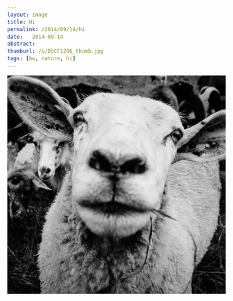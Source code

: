 ```yaml
---
layout: image
title: Hi
permalink: /2014/09/14/hi
date:   2014-09-14
abstract: 
thumburl: /i/DSCF1286_thumb.jpg
tags: [bw, nature, hi]
---
```

![](/i/DSCF1286.jpg)

